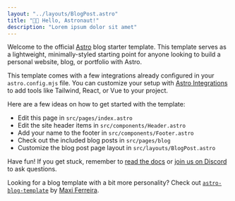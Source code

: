 ```yaml
---
layout: "../layouts/BlogPost.astro"
title: "🧑‍🚀 Hello, Astronaut!"
description: "Lorem ipsum dolor sit amet"
---
```

Welcome to the official [Astro](https://astro.build) blog starter template. This template serves as a lightweight, minimally-styled starting point for anyone looking to build a personal website, blog, or portfolio with Astro.

This template comes with a few integrations already configured in your `astro.config.mjs` file. You can customize your setup with [Astro Integrations](https://astro.build/integrations) to add tools like Tailwind, React, or Vue to your project.

Here are a few ideas on how to get started with the template:
  * Edit this page in `src/pages/index.astro`
  * Edit the site header items in `src/components/Header.astro`
  * Add your name to the footer in `src/components/Footer.astro`
  * Check out the included blog posts in `src/pages/blog`
  * Customize the blog post page layout in `src/layouts/BlogPost.astro`

Have fun! If you get stuck, remember to [read the docs](https://docs.astro.build) or [join us on Discord](https://astro.build/chat) to ask questions.

Looking for a blog template with a bit more personality? Check out [`astro-blog-template`](https://github.com/Charca/astro-blog-template) by [Maxi Ferreira](https://twitter.com/Charca).
